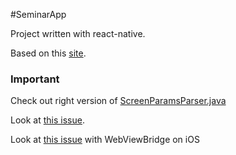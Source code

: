 #SeminarApp

Project written with react-native.

Based on this [site](seminar-pro.ru).

### Important

Check out right version of [ScreenParamsParser.java](https://github.com/filipef101/react-native-navigation/blob/1f93b3ba26dff594b33fe888377d1d4017593339/android/app/src/main/java/com/reactnativenavigation/params/parsers/ScreenParamsParser.java)

Look at [this issue](https://github.com/react-native-community/react-native-text-input-mask/issues/71).

Look at [this issue](https://github.com/alinz/react-native-webview-bridge/issues/236#issuecomment-327063972) with WebViewBridge on iOS